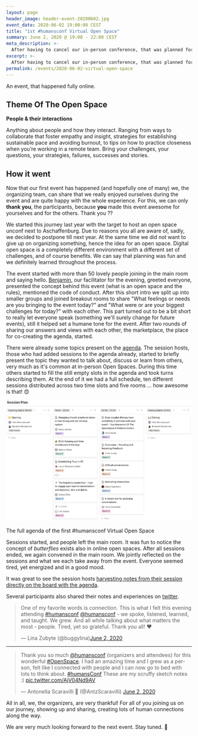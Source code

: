 ```yaml
---
layout: page
header_image: header-event-20200602.jpg
event_date: 2020-06-02 19:00:00 CEST
title: "1st #humansconf Virtual Open Space"
summary: June 2, 2020 @ 19:00 - 22:00 CEST
meta_description: >-
  After having to cancel our in-person conference, that was planned for end of May to take place as a two-day event, we're hosting our first fully online event. On June 2nd got together for a three hour Open Space.
excerpt: >-
  After having to cancel our in-person conference, that was planned for end of May to take place as a two-day event, we've hosted our first fully online event. On June 2nd we got together for a three hour Open Space.
permalink: /events/2020-06-02-virtual-open-space
---
```


An event, that happened fully online.

## Theme Of The Open Space

**People & their interactions**

Anything about people and how they interact. Ranging from ways to collaborate that foster empathy and insight, strategies for establishing sustainable pace and avoiding burnout, to tips on how to practice closeness when you’re working in a remote team.
Bring your challenges, your questions, your strategies, failures, successes and stories.


## How it went

Now that our first event has happened (and hopefully one of many) we, the organizing team, can share that we really enjoyed ourselves during the event and are quite happy with the whole experience. For this, we can only **thank you**, the participants, because **you** made this event awesome for yourselves and for the others. Thank you ??

We started this journey last year with the target to host an open space unconf next to Aschaffenburg. Due to reasons you all are aware of, sadly, we decided to postpone till next year. At the same time we did not want to give up on organizing something, hence the idea for an open space. Digital open space is a completely different environment with a different set of challenges, and of course benefits. We can say that planning was fun and we definitely learned throughout the process. 

The event started with more than 50 lovely people joining in the main room and saying hello. [Benjamin](https://humansconf.org/organizers#benjamin), our facilitator for the evening, greeted everyone, presented the concept behind this event (what is an open space and the rules), mentioned the code of conduct. After this short intro we split up into smaller groups and joined breakout rooms to share "What feelings or needs are you bringing to the event today?" and "What were or are your biggest challenges for today?" with each other. This part turned out to be a bit short to really let everyone speak (something we'll surely change for future events), still it helped set a humane tone for the event. After two rounds of sharing our answers and views with each other, the marketplace, the place for co-creating the agenda, started.

There were already some topics present on the [agenda](https://www.notion.so/June-2nd-2020-Virtual-Open-Space-26d1d0595b4b4574baf647025f3be544). The session hosts, those who had added sessions to the agenda already, started to briefly present the topic they wanted to talk about, discuss or learn from others, very much as it's common at in-person Open Spaces. During this time others started to fill the still empty slots in the agenda and took turns describing them. At the end of it we had a full schedule, ten different sessions distributed across two time slots and five rooms ... how awesome is that! 😍

<div class="media image">
    <img src="/images/2020-06-02_session-agenda.jpg" alt="" />
    <div class="caption">
        <p>
            The full agenda of the first #humansconf Virtual Open Space
        </p>
    </div>
</div>

Sessions started, and people left the main room. It was fun to notice the concept of _butterflies_ exists also in online open spaces. After all sessions ended, we again convened in the main room. We jointly reflected on the sessions and what we each take away from the event. Everyone seemed tired, yet energized and in a good mood.

It was great to see the session hosts [harvesting notes from their session directly on the board with the agenda](https://www.notion.so/June-2nd-2020-Virtual-Open-Space-26d1d0595b4b4574baf647025f3be544).

Several participants also shared their notes and experiences on [twitter](https://twitter.com/hashtag/humansconf). 

<blockquote class="twitter-tweet"><p lang="en" dir="ltr">One of my favorite words is connection. This is what I felt this evening attending <a href="https://twitter.com/hashtag/humansconf?src=hash&amp;ref_src=twsrc%5Etfw">#humansconf</a> <a href="https://twitter.com/humansconf?ref_src=twsrc%5Etfw">@humansconf</a> - we spoke, listened, learned, and taught. We grew. And all while talking about what matters the most - people. Tired, yet so grateful. Thank you all! ❤️</p>&mdash; Lina Zubyte
(@buggylina)<a href="https://twitter.com/buggylina/status/1267920806216175619?ref_src=twsrc%5Etfw">June 2, 2020</a></blockquote>

---

<blockquote class="twitter-tweet"><p lang="en" dir="ltr">Thank you so much <a href="https://twitter.com/humansconf?ref_src=twsrc%5Etfw">@humansconf</a> (organizers and attendees) for this wonderful <a href="https://twitter.com/hashtag/OpenSpace?src=hash&amp;ref_src=twsrc%5Etfw">#OpenSpace</a>. I had an amazing time and I grew as a person, felt like I connected with people and I can now go to bed with lots to think about. <a
href="https://twitter.com/hashtag/humansConf?src=hash&amp;ref_src=twsrc%5Etfw">#humansConf</a> These are my scruffy sketch notes :) <a href="https://t.co/AjV04Nd9AV">pic.twitter.com/AjV04Nd9AV</a></p>&mdash; Antonella Scaravilli 🚀 (@AntzScaravilli) <a href="https://twitter.com/AntzScaravilli/status/1267913353793503232?ref_src=twsrc%5Etfw">June 2, 2020</a></blockquote>

All in all, we, the organizers, are very thankful! For all of you joining us on our journey, showing up and sharing, creating lots of human connections along the way.

We are very much looking forward to the next event. Stay tuned. 🙂

[event-schedule]: https://www.notion.so/humansconf/June-2nd-2020-Virtual-Open-Space-26d1d0595b4b4574baf647025f3be544
